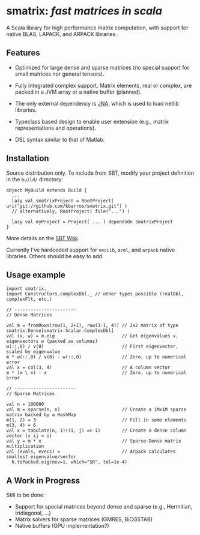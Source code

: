 smatrix: *fast matrices in scala*
=================================

A Scala library for high performance matrix computation, with support for native BLAS, LAPACK, and ARPACK libraries.


Features
--------

* Optimized for large dense and sparse matrices (no special support for small matrices nor general tensors).

* Fully integrated complex support. Matrix elements, real or complex, are packed in a JVM array or a native buffer (planned).

* The only external dependency is [JNA](https://github.com/twall/jna), which is used to load netlib libraries.

* Typeclass based design to enable user extension (e.g., matrix representations and operations).

* DSL syntax similar to that of Matlab.


Installation
------------

Source distribution only. To include from SBT, modify your project definition in the `build/` directory:

    object MyBuild extends Build {
      ...
      lazy val smatrixProject = RootProject( uri("git://github.com/kbarros/smatrix.git") )
      // alternatively, RootProject( file("...") )
      
      lazy val myProject = Project( ... ) dependsOn smatrixProject
    }

More details on the [SBT Wiki](https://github.com/harrah/xsbt/wiki/Full-Configuration).

Currently I've hardcoded support for `vecLib`, `acml`, and `arpack` native libraries. Others should be easy to add.


Usage example
--------------

    import smatrix._
    import Constructors.complexDbl._ // other types possible (realDbl, complexFlt, etc.)
    
    // -----------------------
    // Dense Matrices
    
    val m = fromRows(row(1, 2+I), row(3-I, 4)) // 2x2 matrix of type smatrix.Dense[smatrix.Scalar.ComplexDbl]
    val (v, w) = m.eig                         // Get eigenvalues v, eigenvectors w (packed as columns)
    w(::,0) / v(0)                             // First eigenvector, scaled by eigenvalue
    m * w(::,0) / v(0) - w(::,0)               // Zero, up to numerical error
    val x = col(3, 4)                          // A column vector
    m * (m \ x) - x                            // Zero, up to numerical error
    
    // -----------------------
    // Sparse Matrices
    
    val n = 100000
    val m = sparse(n, n)                       // Create a 1Mx1M sparse matrix backed by a HashMap
    m(1, 2) = 3                                // Fill in some elements
    m(3, 4) = 6 
    val x = tabulate(n, 1)((i, j) => i)        // Create a dense column vector (x_ij = i)
    val y = m * x                              // Sparse-Dense matrix multiplication
    val (evals, evecs) =                       // Arpack calculates smallest eigenvalue/vector
      h.toPacked.eig(nev=1, which="SR", tol=1e-4)
    

A Work in Progress
------------------

Still to be done:

- Support for special matrices beyond dense and sparse (e.g., Hermitian, tridiagonal, ...)
- Matrix solvers for sparse matrices (GMRES, BiCGSTAB)
- Native buffers (GPU implementation?)

